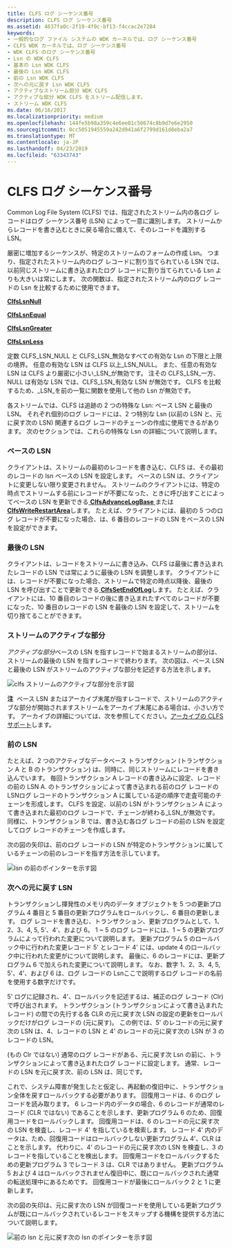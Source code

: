 ```yaml
---
title: CLFS ログ シーケンス番号
description: CLFS ログ シーケンス番号
ms.assetid: 4637fa0c-2f19-4f0c-bf13-f4ccac2e7284
keywords:
- 一般的なログ ファイル システムの WDK カーネルでは、ログ シーケンス番号
- CLFS WDK カーネルでは、ログ シーケンス番号
- WDK CLFS のログ シーケンス番号
- Lsn の WDK CLFS
- 基本の Lsn WDK CLFS
- 最後の Lsn WDK CLFS
- 前の Lsn WDK CLFS
- 次への元に戻す Lsn WDK CLFS
- アクティブなストリーム部分 WDK CLFS
- アクティブな部分 WDK CLFS をストリーム配信します。
- ストリーム WDK CLFS
ms.date: 06/16/2017
ms.localizationpriority: medium
ms.openlocfilehash: 144fe5b98a359c4e6ee01c50674c8b9d7e6e2950
ms.sourcegitcommit: 0cc5051945559a242d941a6f2799d161d8eba2a7
ms.translationtype: MT
ms.contentlocale: ja-JP
ms.lasthandoff: 04/23/2019
ms.locfileid: "63343743"
---
```

# <a name="clfs-log-sequence-numbers"></a>CLFS ログ シーケンス番号





Common Log File System (CLFS) では、指定されたストリーム内の各ログ レコードはログ シーケンス番号 (LSN) によって一意に識別します。 ストリームからレコードを書き込むときに戻る場合に備えて、そのレコードを識別する LSN。

厳密に増加するシーケンスが、特定のストリームのフォームの作成 Lsn。 つまり、指定されたストリーム内のログ レコードに割り当てられている LSN では、以前同じストリームに書き込まれたログ レコードに割り当てられている Lsn よりも大きいは常にします。 次の関数は、指定されたストリーム内のログ レコードの Lsn を比較するために使用できます。

[**ClfsLsnNull**](https://msdn.microsoft.com/library/windows/hardware/ff541609)

[**ClfsLsnEqual**](https://msdn.microsoft.com/library/windows/hardware/ff541590)

[**ClfsLsnGreater**](https://msdn.microsoft.com/library/windows/hardware/ff541595)

[**ClfsLsnLess**](https://msdn.microsoft.com/library/windows/hardware/ff541608)

定数 CLFS\_LSN\_NULL と CLFS\_LSN\_無効なすべての有効な Lsn の下限と上限の境界。 任意の有効な LSN は CLFS 以上\_LSN\_NULL。 また、任意の有効な LSN は CLFS より厳密に小さい\_LSN\_が無効です。 注その CLFS\_LSN\_一方、NULL は有効な LSN では、CLFS\_LSN\_有効な LSN が無効です。 CLFS を比較するため、\_LSN\_を前の一覧に関数を使用して他の Lsn が無効です。

各ストリームでは、CLFS は追跡の 2 つの特殊な Lsn: ベース LSN と最後の LSN。 それぞれ個別のログ レコードには、2 つ特別な Lsn (以前の LSN と、元に戻す次の LSN) 関連するログ レコードのチェーンの作成に使用できるがあります。 次のセクションでは、これらの特殊な Lsn の詳細について説明します。

### <a name="base-lsn"></a>ベースの LSN

クライアントは、ストリームの最初のレコードを書き込む、CLFS は、その最初のレコードの lsn ベースの LSN を設定します。 ベースの LSN は、クライアントに変更しない限り変更されません。 ストリームのクライアントには、特定の時点でストリームする前にレコードが不要になった、ときに呼び出すことによってベースの LSN を更新できる[ **ClfsAdvanceLogBase** ](https://msdn.microsoft.com/library/windows/hardware/ff540773)または[ **ClfsWriteRestartArea**](https://msdn.microsoft.com/library/windows/hardware/ff541770)します。 たとえば、クライアントには、最初の 5 つのログ レコードが不要になった場合、は、6 番目のレコードの LSN をベースの LSN を設定ができます。

### <a name="last-lsn"></a>最後の LSN

クライアントは、レコードをストリームに書き込み、CLFS は最後に書き込まれたレコードの LSN では常にように最後の LSN を調整します。 クライアントには、レコードが不要になった場合、ストリームで特定の時点以降後、最後の LSN を呼び出すことで更新できる[ **ClfsSetEndOfLog**](https://msdn.microsoft.com/library/windows/hardware/ff541753)します。 たとえば、クライアントには、10 番目のレコードの後に書き込まれたすべてのレコードが不要になった、10 番目のレコードの LSN を最後の LSN を設定して、ストリームを切り捨てることができます。

### <a name="active-portion-of-a-stream"></a>ストリームのアクティブな部分

*アクティブな部分*ベースの LSN を指すレコードで始まるストリームの部分は、ストリームの最後の LSN を指すレコードで終わります。 次の図は、ベース LSN と最後の LSN がストリームのアクティブな部分を記述する方法を示します。

![clfs ストリームのアクティブな部分を示す図](images/clfsactivelog.gif)

**注**  ベース LSN またはアーカイブ末尾が指すレコードで、ストリームのアクティブな部分が開始されますストリームをアーカイブ末尾にある場合は、小さい方です。 アーカイブの詳細については、次を参照してください。[アーカイブの CLFS サポート](clfs-support-for-archiving.md)します。

 

### <a name="previous-lsn"></a>前の LSN

たとえば、2 つのアクティブなデータベース トランザクション (トランザクション A と B のトランザクション) は、同時に、同じストリームにレコードを書き込んでいます。 毎回トランザクション A レコードの書き込みに設定、レコードの前の LSN A. のトランザクションによって書き込まれる前のログ レコードの LSNログ レコードのトランザクション A に属している逆の順序で走査可能のチェーンを形成します。 CLFS を設定、以前の LSN がトランザクション A によって書き込まれた最初のログ レコードで、チェーンが終わる\_LSN\_が無効です。 同様に、トランザクション B では、書き込む各ログ レコードの前の LSN を設定してログ レコードのチェーンを作成します。

次の図の矢印は、前のログ レコードの LSN が特定のトランザクションに属しているチェーンの前のレコードを指す方法を示しています。

![lsn の前のポインターを示す図](images/clfsrecordchains.gif)

### <a name="undo-next-lsn"></a>次への元に戻す LSN

トランザクションし揮発性のメモリ内のデータ オブジェクトを 5 つの更新プログラム 4 番目と 5 番目の更新プログラムをロールバックし、6 番目の更新します。 ログ レコードを書き込む、トランザクション、更新プログラムとして、1、2、3、4, 5, 5'、4'、および 6。 1 ~ 5 のログ レコードには、1 ~ 5 の更新プログラムによって行われた変更について説明します。 更新プログラム 5 のロールバック中に行われた変更レコード 5' とレコード 4' には、update 4 のロールバック中に行われた変更がについて説明します。 最後に、6 のレコードには、更新プログラム 6 で加えられた変更について説明します。 なお、数字 1、2、3、4, 5, 5'、4'、および 6 は、ログ レコードの Lsnここで説明するログ レコードの名前を使用する数字だけです。

5' ログに記録され、4'、ロールバックを記述するは、補正のログ レコード (Clr) で呼び出されます。 トランザクション (トランザクションによって書き込まれたレコード) の間での先行する各 CLR の元に戻す次 LSN の設定の更新をロールバックだけがログ レコードの (元に戻す)。 この例では、5' のレコードの元に戻す次の LSN は、4、レコードの LSN と 4' のレコードの元に戻す次の LSN が 3 のレコードの LSN。

(もの Clr ではない) 通常のログ レコードがある、元に戻す次 Lsn の前に、トランザクションによって書き込まれたログ レコードに設定します。 通常、レコードの LSN を元に戻す次、前の LSN は、同じです。

これで、システム障害が発生したと仮定し、再起動の復旧中に、トランザクション全体を戻すロールバックする必要があります。 回復用コードは、6 のログ レコードを読み取ります。 6 レコード内のデータの場合、6 のレコードが通常のレコード (CLR ではない) であることを示します、更新プログラム 6 のため、回復用コードをロールバックします。 回復用コードは、6 のレコードの元に戻す次の LSN を検査し、レコード 4' を指しているを検索します。 レコード 4' 内のデータは、ため、回復用コードはロールバックしない更新プログラム 4'、CLR はことを示します。 代わりに、4' のレコードの元に戻す次の LSN を検査し、3 のレコードを指していることを検出します。 回復用コードをロールバックするための更新プログラム 3 でレコード 3 は、CLR ではありません。 更新プログラム 5 および 4 はロールバックされません復旧中に、既にロールバックされた通常の転送処理中にあるためです。 回復用コードが最後にロールバック 2 と 1 に更新します。

次の図の矢印は、元に戻す次の LSN が回復コードを使用している更新プログラムが既にロールバックされているレコードをスキップする機構を提供する方法について説明します。

![前の lsn と元に戻す次の lsn のポインターを示す図](images/clfsundonext.gif)

 

 




